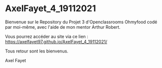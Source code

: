 # AxelFayet_4_19112021

Bienvenue sur le Repository du Projet 3 d'Openclassrooms Ohmyfood codé par moi-même, avec l'aide de mon mentor Arthur Robert.

Vous pourrez accéder au site via ce lien : https://axelfayet97.github.io/AxelFayet_4_19112021/

Tous retour sont les bienvenus.

Axel Fayet
